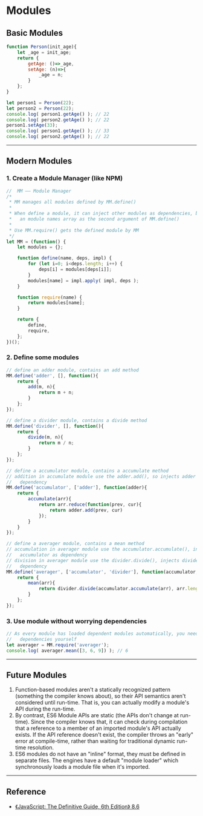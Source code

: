 # Modules


## Basic Modules
```js
function Person(init_age){
    let _age = init_age;
    return {
        getAge: ()=>_age,
        setAge: (n)=>{
            _age = n;
        }
    };
}

let person1 = Person(22);
let person2 = Person(22);
console.log( person1.getAge() ); // 22
console.log( person2.getAge() ); // 22
person1.setAge(33);
console.log( person1.getAge() ); // 33
console.log( person2.getAge() ); // 22
```


***
## Modern Modules
### 1. Create a Module Manager (like NPM)
```js
//  MM —— Module Manager
/*
 * MM manages all modules defined by MM.define()
 *
 * When define a module, it can inject other modules as dependencies, by accepts
 *   an module names array as the second argument of MM.define()
 *
 * Use MM.require() gets the defined module by MM
 */
let MM = (function() {
	let modules = {};

	function define(name, deps, impl) {
		for (let i=0; i<deps.length; i++) {
			deps[i] = modules[deps[i]];
		}
		modules[name] = impl.apply( impl, deps );
	}

	function require(name) {
		return modules[name];
	}

	return {
		define,
		require,
	};
})();
```

### 2. Define some modules
```js
// define an adder module, contains an add method
MM.define('adder', [], function(){
    return {
        add(m, n){
            return m + n;
        }
    };
});

// define a divider module, contains a divide method
MM.define('divider', [], function(){
    return {
        divide(m, n){
            return m / n;
        }
    };
});

// define a accumulator module, contains a accumulate method
// addition in accumulate module use the adder.add(), so injects adder as
//   dependency
MM.define('accumulator', ['adder'], function(adder){
    return {
        accumulate(arr){
            return arr.reduce(function(prev, cur){
                return adder.add(prev, cur)
            });
        }
    }
});

// define a averager module, contains a mean method
// accumulation in averager module use the accumulator.accumulate(), injects
//   accumulator as dependency
// division in averager module use the divider.divide(), injects divider as
//   dependency
MM.define('averager', ['accumulator', 'divider'], function(accumulator, divider){
    return {
        mean(arr){
            return divider.divide(accumulator.accumulate(arr), arr.length);
        }
    };
});
```

### 3. Use module without worrying dependencies
```js
// As every module has loaded dependent modules automatically, you need not load
//   dependencies yourself
let averager = MM.require('averager');
console.log( averager.mean([3, 6, 9]) ); // 6
```


***
## Future Modules
1. Function-based modules aren't a statically recognized pattern (something the
compiler knows about), so their API semantics aren't considered until run-time.
That is, you can actually modify a module's API during the run-time.
2. By contrast, ES6 Module APIs are static (the APIs don't change at run-time).
Since the compiler knows that, it can check during compilation that a reference
to a member of an imported module's API actually exists. If the API reference
doesn't exist, the compiler throws an "early" error at compile-time, rather than
waiting for traditional dynamic run-time resolution.
3. ES6 modules do not have an "inline" format, they must be defined in separate
files. The engines have a default "module loader" which synchronously loads a
module file when it's imported.



***
## Reference
* [《JavaScript: The Definitive Guide, 6th Edition》 8.6](https://book.douban.com/subject/5303032/)
